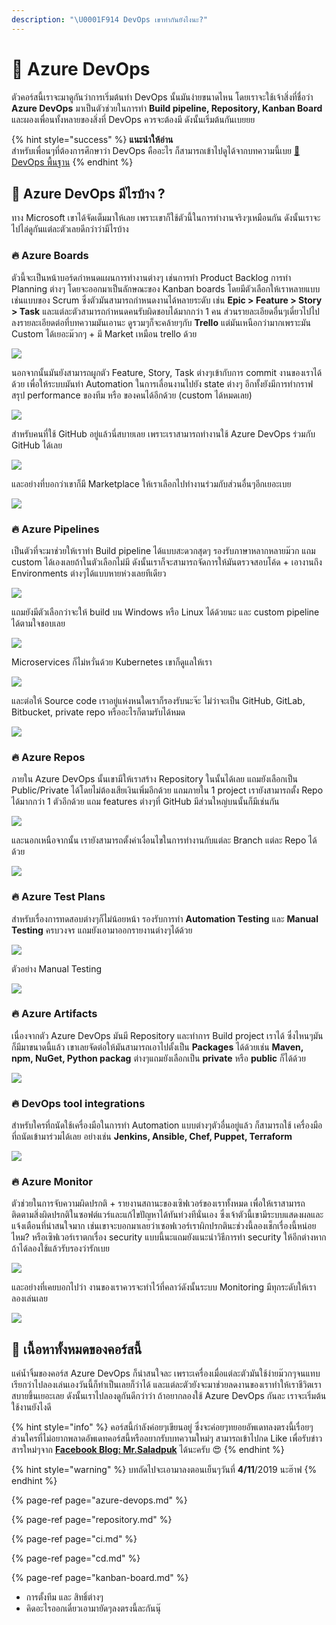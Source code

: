 ```yaml
---
description: "\U0001F914 DevOps เขาทำกันยังไงนะ?"
---
```


# 👶 Azure DevOps

ตัวคอร์สนี้เราจะมาดูกันว่าการเริ่มต้นทำ DevOps นั้นมันง่ายขนาดไหน โดยเราจะใช้เจ้าสิ่งที่ชื่อว่า **Azure DevOps** มาเป็นตัวช่วยในการทำ **Build pipeline, Repository, Kanban Board** และผองเพื่อนทั้งหลายของสิ่งที่ DevOps ควรจะต้องมี ดังนั้นเริ่มต้นกันเบยยย

{% hint style="success" %}
**แนะนำให้อ่าน**  
สำหรับเพื่อนๆที่ต้องการศึกษาว่า DevOps คืออะไร ก็สามารถเข้าไปดูได้จากบทความนี้เบย [👶 DevOps พื้นฐาน](https://saladpuk.gitbook.io/learn/basic/devops)
{% endhint %}

## 🤔 Azure DevOps มีไรบ้าง ?

ทาง Microsoft เขาได้จัดเต็มมาให้เลย เพราะเขาก็ใช้ตัวนี้ในการทำงานจริงๆเหมือนกัน ดังนั้นเราจะไปไล่ดูกันแต่ละตัวเลยดีกว่าว่ามีไรบ้าง

### 🔥 Azure Boards

ตัวนี้จะเป็นหน้าบอร์ดกำหนดแผนการทำงานต่างๆ เช่นการทำ Product Backlog การทำ Planning ต่างๆ โดยจะออกมาเป็นลักษณะของ Kanban boards โดยมีตัวเลือกให้เราหลายแบบเช่นแบบของ Scrum ซึ่งตัวมันสามารถกำหนดงานได้หลายระดับ เช่น **Epic &gt; Feature &gt; Story &gt; Task** และแต่ละตัวสามารถกำหนดคนรับผิดชอบได้มากกว่า 1 คน ส่วนรายละเอียดอื่นๆเดี๋ยวไปไปลงรายละเอียดต่อที่บทความมันเอานะ ดูรวมๆก็จะคล้ายๆกับ **Trello** แต่มันเหนือกว่ามากเพราะมัน Custom ได้เยอะม๊วกๆ + มี Market เหมือน trello ด้วย

![](../../.gitbook/assets/image%20%28593%29.png)

นอกจากนั้นมันยังสามารถผูกตัว Feature, Story, Task ต่างๆเข้ากับการ commit งานของเราได้ด้วย เพื่อให้ระบบมันทำ Automation ในการเลื่อนงานไปยัง state ต่างๆ อีกทั้งยังมีการทำกราฟ สรุป performance ของทีม หรือ ของคนได้อีกด้วย \(custom ได้หมดเลย\)

![](../../.gitbook/assets/image%20%28500%29.png)

สำหรับคนที่ใช้ GitHub อยู่แล้วนี่สบายเลย เพราะเราสามารถทำงานใช้ Azure DevOps ร่วมกับ GitHub ได้เลย

![](../../.gitbook/assets/image%20%2865%29.png)

และอย่างที่บอกว่าเขาก็มี Marketplace ให้เราเลือกไปทำงานร่วมกับส่วนอื่นๆอีกเยอะเบย

![](../../.gitbook/assets/image%20%283%29.png)

### 🔥 Azure Pipelines

เป็นตัวที่จะมาช่วยให้เราทำ Build pipeline ได้แบบสะดวกสุดๆ รองรับภาษาหลากหลายม๊วก แถม custom ได้เองเลยถ้าในตัวเลือกไม่มี ดังนั้นเราก็จะสามารถจัดการให้มันตรวจสอบโค้ด + เอางานถึง Environments ต่างๆได้แบบหายห่วงเลยทีเดียว 

![](../../.gitbook/assets/image%20%28345%29.png)

แถมยังมีตัวเลือกว่าจะให้ build บน Windows หรือ Linux ได้ด้วยนะ และ custom pipeline ได้ตามใจชอบเลย

![](../../.gitbook/assets/image%20%28555%29.png)

Microservices ก็ไม่หวั่นด้วย Kubernetes เขาก็ดูแลให้เรา

![](../../.gitbook/assets/image%20%2874%29.png)

และต่อให้ Source code เราอยู่แห่งหนใดเราก็รองรับนะจ๊ะ ไม่ว่าจะเป็น GitHub, GitLab, Bitbucket, private repo หรืออะไรก็ตามรับได้หมด

![](../../.gitbook/assets/image%20%28327%29.png)

### 🔥 Azure Repos

ภายใน Azure DevOps นั้นเขามีให้เราสร้าง Repository ในนั้นได้เลย แถมยังเลือกเป็น Public/Private ได้โดยไม่ต้องเสียเงินเพิ่มอีกด้วย แถมภายใน 1 project เรายังสามารถตั้ง Repo ได้มากกว่า 1 ตัวอีกด้วย แถม features ต่างๆที่ GitHub มีส่วนใหญ่บนนั้นก็มีเช่นกัน

![](../../.gitbook/assets/image%20%28222%29.png)

และนอกเหนือจากนั้น เรายังสามารถตั้งค่าเงื่อนไขในการทำงานกับแต่ละ Branch แต่ละ Repo ได้ด้วย

![](../../.gitbook/assets/image%20%28155%29.png)

### 🔥 Azure Test Plans

สำหรับเรื่องการทดสอบต่างๆก็ไม่น้อยหน้า รองรับการทำ **Automation Testing** และ **Manual Testing** ครบวงจร แถมยังเอามาออกรายงานต่างๆได้ด้วย

![](../../.gitbook/assets/image%20%28304%29.png)

ตัวอย่าง Manual Testing

![](../../.gitbook/assets/image%20%28472%29.png)

### 🔥 Azure Artifacts

เนื่องจากตัว Azure DevOps มันมี Repository และทำการ Build project เราได้ ซึ่งไหนๆมันก็มีมาขนาดนี้แล้ว เขาเลยจัดต่อให้มันสามารถเอาไปตั้งเป็น **Packages** ได้ด้วยเช่น **Maven, npm, NuGet, Python packag** ต่างๆแถมยังเลือกเป็น **private** หรือ **public** ก็ได้ด้วย

![](../../.gitbook/assets/image%20%2818%29.png)

### 🔥 DevOps tool integrations

สำหรับใครที่ถนัดใช้เครื่องมือในการทำ Automation แบบต่างๆตัวอื่นอยู่แล้ว ก็สามารถใช้ เครื่องมือที่ถนัดเข้ามาร่วมได้เลย อย่างเช่น **Jenkins, Ansible, Chef, Puppet, Terraform**

![](../../.gitbook/assets/image%20%28408%29.png)

### 🔥 Azure Monitor

ตัวช่วยในการจับความผิดปรกติ + รายงานสถานะของเซิฟเวอร์ของเราทั้งหมด เพื่อให้เราสามารถติดตามสิ่งผิดปรกติในซอฟต์แวร์และแก้ไขปัญหาได้ทันท่วงทีนั่นเอง ซึ่งเจ้าตัวนี้เขามีระบบแสดงผลและแจ้งเตือนที่น่าสนใจมาก เช่นเขาจะบอกมาเลยว่าเซอฟเวอร์เราผิกปรกตินะช่วงนี้ลองเช็กเรื่องนี้หน่อยไหม? หรือเซิฟเวอร์เราตกเรื่อง security แบบนี้นะแถมยังแนะนำวิธีการทำ security ให้อีกต่างหาก ถ้าได้ลองใช้แล้วรับรองว่ารักเบย

![](../../.gitbook/assets/image%20%28159%29.png)

และอย่างที่เคยบอกไปว่า งานของเราควรจะทำไว้ที่คลาว์ดังนั้นระบบ Monitoring มีทุกระดับให้เราลองเล่นเลย

![](../../.gitbook/assets/image%20%28681%29.png)

## 🧭 เนื้อหาทั้งหมดของคอร์สนี้

แค่น้ำจิ้มของคอร์ส Azure DevOps ก็น่าสนใจละ เพราะเครื่องเมื่อแต่ละตัวมันใช้ง่ายม๊วกๆจนแทบเรียกว่าไปลองเล่นเองวันนี้ก็ทำเป็นเลยก็ว่าได้ และแต่ละตัวยังจะมาช่วยลดงานของเราทำให้เราชีวิตเราสบายขึ้นเยอะเลย ดังนั้นเราไปลองดูกันดีกว่าว่า ถ้าอยากลองใช้ Azure DevOps กันละ เราจะเริ่มต้นใช้งานยังไงดี

{% hint style="info" %}
คอร์สนี้กำลังค่อยๆเขียนอยู่ ซึ่งจะค่อยๆทยอยอัพเดทลงตรงนี้เรื่อยๆ ส่วนใครที่ไม่อยากพลาดอัพเดทคอร์สนี้หรืออยากรับบทความใหม่ๆ สามารถเข้าไปกด Like เพื่อรับข่าวสารใหม่ๆจาก [**Facebook Blog: Mr.Saladpuk**](https://www.facebook.com/mr.saladpuk) ได้นะครับ 😍
{% endhint %}

{% hint style="warning" %}
บทถัดไปจะเอามาลงตอนเย็นๆวันที่ **4/11**/2019 นะฮ๊าฟ
{% endhint %}

{% page-ref page="azure-devops.md" %}

{% page-ref page="repository.md" %}

{% page-ref page="ci.md" %}

{% page-ref page="cd.md" %}

{% page-ref page="kanban-board.md" %}

* การตั้งทีม และ สิทธิ์ต่างๆ
* คิดอะไรออกเดี๋ยวเอามายัดๆลงตรงนี้ละกันนุ๊

